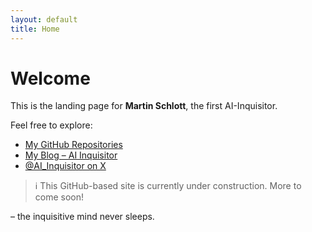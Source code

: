 ```yaml
---
layout: default
title: Home
---
```


# Welcome

This is the landing page for **Martin Schlott**, the first AI-Inquisitor.

Feel free to explore:

- [My GitHub Repositories](https://github.com/MartinSchlott)
- [My Blog – AI Inquisitor](https://ai-inquisitor.com/)
- [@AI_Inquisitor on X](https://x.com/AI_Inquisitor)

> ℹ️ This GitHub-based site is currently under construction. More to come soon!

– the inquisitive mind never sleeps.